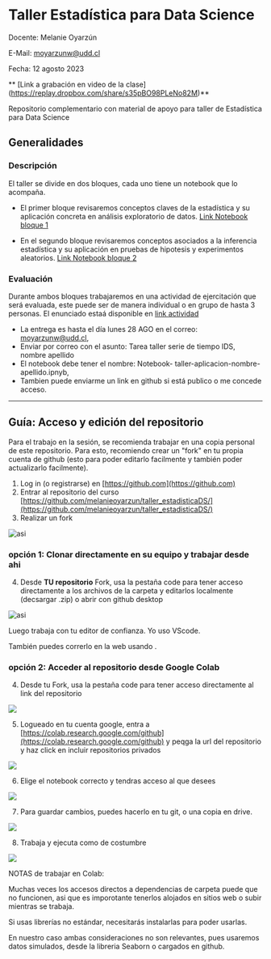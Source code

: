 # Taller Estadística para Data Science

Docente: Melanie Oyarzún 

E-Mail: moyarzunw@udd.cl

Fecha: 12 agosto 2023

** [Link a grabación en video de la clase] (https://replay.dropbox.com/share/s35pBO98PLeNo82M)** 


Repositorio complementario con material de apoyo para taller de Estadística para Data Science

## Generalidades

### Descripción
El taller se divide en dos bloques, cada uno tiene un notebook que lo acompaña.

- El primer bloque revisaremos conceptos claves de la estadística y su aplicación concreta en análisis exploratorio de datos. [Link Notebook bloque 1](bloque1-tallerSTASIDS_EDA.ipynb)

- En el segundo bloque revisaremos conceptos asociados a la inferencia estadística y su aplicación en pruebas de hipotesis y experimentos aleatorios. [Link Notebook bloque 2](bloque2-tallerSTATSIDS_inferencia.ipynb)


### Evaluación

Durante ambos bloques trabajaremos en una actividad de ejercitación que será evaluada, este puede ser de manera individual o en grupo de hasta 3 personas.  El enunciado estaá disponible en [link actividad](actividad_tallerSTATSIDS.ipynb)

- La entrega es hasta el día lunes 28 AGO en el correo: moyarzunw@udd.cl,
- Enviar por correo con el asunto: Tarea taller serie de tiempo IDS, nombre apellido
- El notebook debe tener el nombre: Notebook- taller-aplicacion-nombre-apellido.ipnyb,
- Tambien puede enviarme un link en github si está publico o me concede acceso.

---

## Guía: Acceso y edición del repositorio

Para el trabajo en la sesión, se recomienda trabajar en una copia personal de este repositorio. Para esto, recomiendo crear un "fork" en tu propia cuenta de github (esto para poder editarlo facilmente y también poder actualizarlo facilmente).

1. Log in (o registrarse) en [https://github.com](https://github.com)
2. Entrar al repositorio del curso [https://github.com/melanieoyarzun/taller_estadisticaDS/](https://github.com/melanieoyarzun/taller_estadisticaDS/)
3. Realizar un fork 
   
![asi](img/1-fork_repo.png)

### opción 1: Clonar directamente en su equipo y trabajar desde ahi

4. Desde **TU repositorio** Fork, usa la pestaña code para tener acceso directamente a los archivos de la carpeta y editarlos localmente (decsargar .zip) o abrir con github desktop

![asi](img/2-clone_repo.png)

Luego trabaja con tu editor de confianza. Yo uso VScode.

También puedes correrlo en la web usando .

### opción 2: Acceder al repositorio desde Google Colab

4. Desde tu Fork, usa la pestaña code para tener acceso directamente al link del repositorio

![](img/3-clone_repo_colab.png)


5. Logueado en tu cuenta google, entra a [https://colab.research.google.com/github](https://colab.research.google.com/github) y peqga la url del repositorio y haz click en incluir repositorios privados


![](img/4-abrir_repos_colab.png)

6. Elige el notebook correcto y tendras acceso al que desees

![](img/5-elegir_note_colab.png)

7. Para guardar cambios, puedes hacerlo en tu git, o una copia en drive.

![](img/6-guardar_colab.png)

8. Trabaja y ejecuta como de costumbre

![](img/7-ejecutar_colab.png)

NOTAS de trabajar en Colab:

Muchas veces los accesos directos a dependencias de carpeta puede que no funcionen, asi que es imporotante tenerlos alojados en sitios web o subir mientras se trabaja. 

Si usas librerías no estándar, necesitarás instalarlas para poder usarlas.

En nuestro caso ambas consideraciones no son relevantes, pues usaremos datos simulados, desde la libreria Seaborn o cargados en github.

